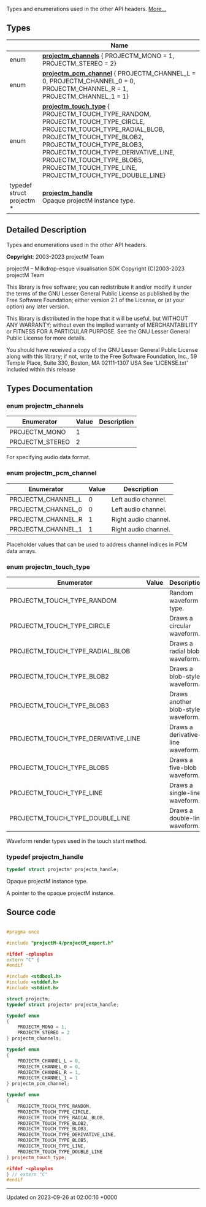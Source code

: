 Types and enumerations used in the other API headers.  [More...](#detailed-description)

## Types

|                | Name           |
| -------------- | -------------- |
| enum| **[projectm_channels](types.md#enum-projectm-channels)** { PROJECTM_MONO = 1, PROJECTM_STEREO = 2} |
| enum| **[projectm_pcm_channel](types.md#enum-projectm-pcm-channel)** { PROJECTM_CHANNEL_L = 0, PROJECTM_CHANNEL_0 = 0, PROJECTM_CHANNEL_R = 1, PROJECTM_CHANNEL_1 = 1} |
| enum| **[projectm_touch_type](types.md#enum-projectm-touch-type)** { PROJECTM_TOUCH_TYPE_RANDOM, PROJECTM_TOUCH_TYPE_CIRCLE, PROJECTM_TOUCH_TYPE_RADIAL_BLOB, PROJECTM_TOUCH_TYPE_BLOB2, PROJECTM_TOUCH_TYPE_BLOB3, PROJECTM_TOUCH_TYPE_DERIVATIVE_LINE, PROJECTM_TOUCH_TYPE_BLOB5, PROJECTM_TOUCH_TYPE_LINE, PROJECTM_TOUCH_TYPE_DOUBLE_LINE} |
| typedef struct projectm * | **[projectm_handle](types.md#typedef-projectm-handle)** <br>Opaque projectM instance type.  |

## Detailed Description

Types and enumerations used in the other API headers. 

**Copyright**: 2003-2023 projectM Team


projectM &ndash; Milkdrop-esque visualisation SDK Copyright (C)2003-2023 projectM Team

This library is free software; you can redistribute it and/or modify it under the terms of the GNU Lesser General Public License as published by the Free Software Foundation; either version 2.1 of the License, or (at your option) any later version.

This library is distributed in the hope that it will be useful, but WITHOUT ANY WARRANTY; without even the implied warranty of MERCHANTABILITY or FITNESS FOR A PARTICULAR PURPOSE. See the GNU Lesser General Public License for more details.

You should have received a copy of the GNU Lesser General Public License along with this library; if not, write to the Free Software Foundation, Inc., 59 Temple Place, Suite 330, Boston, MA 02111-1307 USA See 'LICENSE.txt' included within this release 

## Types Documentation

### enum projectm_channels

| Enumerator | Value | Description |
| ---------- | ----- | ----------- |
| PROJECTM_MONO | 1|   |
| PROJECTM_STEREO | 2|   |




For specifying audio data format. 


### enum projectm_pcm_channel

| Enumerator | Value | Description |
| ---------- | ----- | ----------- |
| PROJECTM_CHANNEL_L | 0| Left audio channel.   |
| PROJECTM_CHANNEL_0 | 0| Left audio channel.   |
| PROJECTM_CHANNEL_R | 1| Right audio channel.   |
| PROJECTM_CHANNEL_1 | 1| Right audio channel.   |




Placeholder values that can be used to address channel indices in PCM data arrays. 


### enum projectm_touch_type

| Enumerator | Value | Description |
| ---------- | ----- | ----------- |
| PROJECTM_TOUCH_TYPE_RANDOM | | Random waveform type.   |
| PROJECTM_TOUCH_TYPE_CIRCLE | | Draws a circular waveform.   |
| PROJECTM_TOUCH_TYPE_RADIAL_BLOB | | Draws a radial blob waveform.   |
| PROJECTM_TOUCH_TYPE_BLOB2 | | Draws a blob-style waveform.   |
| PROJECTM_TOUCH_TYPE_BLOB3 | | Draws another blob-style waveform.   |
| PROJECTM_TOUCH_TYPE_DERIVATIVE_LINE | | Draws a derivative-line waveform.   |
| PROJECTM_TOUCH_TYPE_BLOB5 | | Draws a five-blob waveform.   |
| PROJECTM_TOUCH_TYPE_LINE | | Draws a single-line waveform.   |
| PROJECTM_TOUCH_TYPE_DOUBLE_LINE | | Draws a double-line waveform.   |




Waveform render types used in the touch start method. 


### typedef projectm_handle

```cpp
typedef struct projectm* projectm_handle;
```

Opaque projectM instance type. 

A pointer to the opaque projectM instance. 





## Source code

```cpp

#pragma once

#include "projectM-4/projectM_export.h"

#ifdef -cplusplus
extern "C" {
#endif

#include <stdbool.h>
#include <stddef.h>
#include <stdint.h>

struct projectm;                          
typedef struct projectm* projectm_handle; 

typedef enum
{
    PROJECTM_MONO = 1,
    PROJECTM_STEREO = 2
} projectm_channels;

typedef enum
{
    PROJECTM_CHANNEL_L = 0, 
    PROJECTM_CHANNEL_0 = 0, 
    PROJECTM_CHANNEL_R = 1, 
    PROJECTM_CHANNEL_1 = 1  
} projectm_pcm_channel;

typedef enum
{
    PROJECTM_TOUCH_TYPE_RANDOM,          
    PROJECTM_TOUCH_TYPE_CIRCLE,          
    PROJECTM_TOUCH_TYPE_RADIAL_BLOB,     
    PROJECTM_TOUCH_TYPE_BLOB2,           
    PROJECTM_TOUCH_TYPE_BLOB3,           
    PROJECTM_TOUCH_TYPE_DERIVATIVE_LINE, 
    PROJECTM_TOUCH_TYPE_BLOB5,           
    PROJECTM_TOUCH_TYPE_LINE,            
    PROJECTM_TOUCH_TYPE_DOUBLE_LINE      
} projectm_touch_type;

#ifdef -cplusplus
} // extern "C"
#endif
```


-------------------------------

Updated on 2023-09-26 at 02:00:16 +0000
